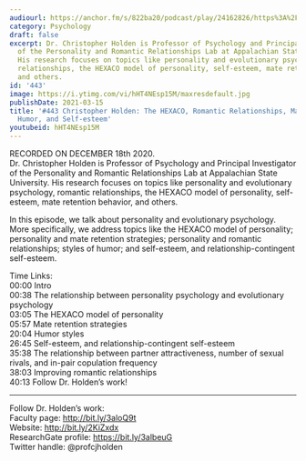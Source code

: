 ```yaml
---
audiourl: https://anchor.fm/s/822ba20/podcast/play/24162826/https%3A%2F%2Fd3ctxlq1ktw2nl.cloudfront.net%2Fstaging%2F2020-11-18%2F3aadb497-0c30-34c8-c16d-c96ff09e32b1.m4a
category: Psychology
draft: false
excerpt: Dr. Christopher Holden is Professor of Psychology and Principal Investigator
  of the Personality and Romantic Relationships Lab at Appalachian State University.
  His research focuses on topics like personality and evolutionary psychology, romantic
  relationships, the HEXACO model of personality, self-esteem, mate retention behavior,
  and others.
id: '443'
image: https://i.ytimg.com/vi/hHT4NEsp15M/maxresdefault.jpg
publishDate: 2021-03-15
title: '#443 Christopher Holden: The HEXACO, Romantic Relationships, Mate Retention,
  Humor, and Self-esteem'
youtubeid: hHT4NEsp15M
---
```

<div class="timelinks">

RECORDED ON DECEMBER 18th 2020.  
Dr. Christopher Holden is Professor of Psychology and Principal Investigator of the Personality and Romantic Relationships Lab at Appalachian State University. His research focuses on topics like personality and evolutionary psychology, romantic relationships, the HEXACO model of personality, self-esteem, mate retention behavior, and others.

In this episode, we talk about personality and evolutionary psychology. More specifically, we address topics like the HEXACO model of personality; personality and mate retention strategies; personality and romantic relationships; styles of humor; and self-esteem, and relationship-contingent self-esteem.

Time Links:  
<time>00:00</time> Intro  
<time>00:38</time> The relationship between personality psychology and evolutionary psychology  
<time>03:05</time> The HEXACO model of personality  
<time>05:57</time> Mate retention strategies  
<time>20:04</time> Humor styles  
<time>26:45</time> Self-esteem, and relationship-contingent self-esteem  
<time>35:38</time> The relationship between partner attractiveness, number of sexual rivals, and in-pair copulation frequency  
<time>38:03</time> Improving romantic relationships  
<time>40:13</time> Follow Dr. Holden’s work!

---

Follow Dr. Holden’s work:  
Faculty page: http://bit.ly/3aloQ9t  
Website: http://bit.ly/2KiZxdx  
ResearchGate profile: https://bit.ly/3albeuG  
Twitter handle: @profcjholden
</div>

